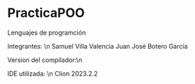 # PracticaPOO
Lenguajes de programción

Integrantes: \n
Samuel Villa Valencia
Juan José Botero García

Version del compilador:\n


IDE utilizada: \n
Clion 2023.2.2
